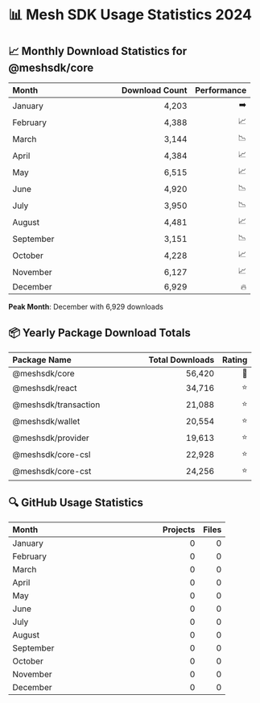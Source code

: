 # 📊 Mesh SDK Usage Statistics 2024

## 📈 Monthly Download Statistics for @meshsdk/core

| Month&nbsp;&nbsp;&nbsp;&nbsp;&nbsp;&nbsp;&nbsp;&nbsp;&nbsp;&nbsp;&nbsp;&nbsp;&nbsp;&nbsp;&nbsp;&nbsp;&nbsp;&nbsp;&nbsp;&nbsp;&nbsp;&nbsp;&nbsp;&nbsp;&nbsp;&nbsp;&nbsp;&nbsp;&nbsp;&nbsp;&nbsp;&nbsp;&nbsp;&nbsp;&nbsp; |   Download Count |   Performance |
| :---------------------------------------- | --------------: | -----------: |
| January | 4,203 | ➡️ |
| February | 4,388 | 📈 |
| March | 3,144 | 📉 |
| April | 4,384 | 📈 |
| May | 6,515 | 📈 |
| June | 4,920 | 📉 |
| July | 3,950 | 📉 |
| August | 4,481 | 📈 |
| September | 3,151 | 📉 |
| October | 4,228 | 📈 |
| November | 6,127 | 📈 |
| December | 6,929 | 🔥 |

**Peak Month**: December with 6,929 downloads

## 📦 Yearly Package Download Totals

| Package Name&nbsp;&nbsp;&nbsp;&nbsp;&nbsp;&nbsp;&nbsp;&nbsp;&nbsp;&nbsp;&nbsp;&nbsp;&nbsp;&nbsp;&nbsp;&nbsp;&nbsp;&nbsp;&nbsp;&nbsp;&nbsp;&nbsp;&nbsp;&nbsp;&nbsp;&nbsp;&nbsp;&nbsp;&nbsp;&nbsp;&nbsp;&nbsp; |   Total Downloads |   Rating |
| :---------------------------------------- | ---------------: | -------: |
| @meshsdk/core | 56,420 | 🌟 |
| @meshsdk/react | 34,716 | ⭐ |
| @meshsdk/transaction | 21,088 | ⭐ |
| @meshsdk/wallet | 20,554 | ⭐ |
| @meshsdk/provider | 19,613 | ⭐ |
| @meshsdk/core-csl | 22,928 | ⭐ |
| @meshsdk/core-cst | 24,256 | ⭐ |

## 🔍 GitHub Usage Statistics

| Month&nbsp;&nbsp;&nbsp;&nbsp;&nbsp;&nbsp;&nbsp;&nbsp;&nbsp;&nbsp;&nbsp;&nbsp;&nbsp;&nbsp;&nbsp;&nbsp;&nbsp;&nbsp;&nbsp;&nbsp;&nbsp;&nbsp;&nbsp;&nbsp;&nbsp;&nbsp;&nbsp;&nbsp;&nbsp;&nbsp;&nbsp;&nbsp;&nbsp;&nbsp;&nbsp;&nbsp;&nbsp;&nbsp;&nbsp;&nbsp;&nbsp;&nbsp;&nbsp;&nbsp;&nbsp;&nbsp;&nbsp;&nbsp;&nbsp;&nbsp;&nbsp;&nbsp;&nbsp;&nbsp; |   Projects |   Files |
| :---------------------------------------- | -------------: | -----------: |
| January | 0 | 0 |
| February | 0 | 0 |
| March | 0 | 0 |
| April | 0 | 0 |
| May | 0 | 0 |
| June | 0 | 0 |
| July | 0 | 0 |
| August | 0 | 0 |
| September | 0 | 0 |
| October | 0 | 0 |
| November | 0 | 0 |
| December | 0 | 0 |